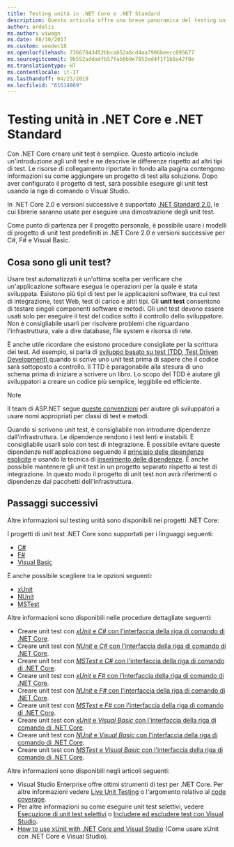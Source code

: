 ```yaml
---
title: Testing unità in .NET Core e .NET Standard
description: Questo articolo offre una breve panoramica del testing unità per i progetti .NET Core e .NET Standard.
author: ardalis
ms.author: wiwagn
ms.date: 08/30/2017
ms.custom: seodec18
ms.openlocfilehash: 73667843452bbcab52a8cd4aa7906beecc095677
ms.sourcegitcommit: 9b552addadfb57fab0b9e7852ed4f1f1b8a42f8e
ms.translationtype: HT
ms.contentlocale: it-IT
ms.lasthandoff: 04/23/2019
ms.locfileid: "61614869"
---
```

# <a name="unit-testing-in-net-core-and-net-standard"></a>Testing unità in .NET Core e .NET Standard

Con .NET Core creare unit test è semplice. Questo articolo include un'introduzione agli unit test e ne descrive le differenze rispetto ad altri tipi di test. Le risorse di collegamento riportate in fondo alla pagina contengono informazioni su come aggiungere un progetto di test alla soluzione. Dopo aver configurato il progetto di test, sarà possibile eseguire gli unit test usando la riga di comando o Visual Studio.

In .NET Core 2.0 e versioni successive è supportato [.NET Standard 2.0](../../standard/net-standard.md), le cui librerie saranno usate per eseguire una dimostrazione degli unit test.

Come punto di partenza per il progetto personale, è possibile usare i modelli di progetto di unit test predefiniti in .NET Core 2.0 e versioni successive per C#, F# e Visual Basic.

## <a name="what-are-unit-tests"></a>Cosa sono gli unit test?

Usare test automatizzati è un'ottima scelta per verificare che un'applicazione software esegua le operazioni per la quale è stata sviluppata. Esistono più tipi di test per le applicazioni software, tra cui test di integrazione, test Web, test di carico e altri tipi. Gli **unit test** consentono di testare singoli componenti software e metodi. Gli unit test devono essere usati solo per eseguire il test del codice sotto il controllo dello sviluppatore. Non è consigliabile usarli per risolvere problemi che riguardano l'infrastruttura, vale a dire database, file system e risorsa di rete. 

È anche utile ricordare che esistono procedure consigliate per la scrittura dei test. Ad esempio, si parla di [sviluppo basato su test (TDD, Test Driven Development) ](https://deviq.com/test-driven-development/) quando si scrive uno unit test prima di sapere che il codice sarà sottoposto a controllo. Il TTD è paragonabile alla stesura di uno schema prima di iniziare a scrivere un libro. Lo scopo del TDD è aiutare gli sviluppatori a creare un codice più semplice, leggibile ed efficiente. 

> [!NOTE]
> lI team di ASP.NET segue [queste convenzioni](https://github.com/aspnet/Home/wiki/Engineering-guidelines#unit-tests-and-functional-tests) per aiutare gli sviluppatori a usare nomi appropriati per classi di test e metodi.

Quando si scrivono unit test, è consigliabile non introdurre dipendenze dall'infrastruttura. Le dipendenze rendono i test lenti e instabili. È consigliabile usarli solo con test di integrazione. È possibile evitare queste dipendenze nell'applicazione seguendo il [principio delle dipendenze esplicite](https://deviq.com/explicit-dependencies-principle/) e usando la tecnica di [inserimento delle dipendenze](/aspnet/core/fundamentals/dependency-injection). È anche possibile mantenere gli unit test in un progetto separato rispetto ai test di integrazione. In questo modo il progetto di unit test non avrà riferimenti o dipendenze dai pacchetti dell'infrastruttura.

## <a name="next-steps"></a>Passaggi successivi

Altre informazioni sul testing unità sono disponibili nei progetti .NET Core:

I progetti di unit test .NET Core sono supportati per i linguaggi seguenti:
* [C#](../../csharp/index.md)
* [F#](../../fsharp/index.md)
* [Visual Basic](../../visual-basic/index.md) 

È anche possibile scegliere tra le opzioni seguenti:
* [xUnit](https://xunit.github.io) 
* [NUnit](https://nunit.org)
* [MSTest](https://github.com/Microsoft/testfx-docs)

Altre informazioni sono disponibili nelle procedure dettagliate seguenti:

* Creare unit test con [*xUnit* e *C#* con l'interfaccia della riga di comando di .NET Core](unit-testing-with-dotnet-test.md).
* Creare unit test con [*NUnit* e *C#* con l'interfaccia della riga di comando di .NET Core](unit-testing-with-nunit.md).
* Creare unit test con [*MSTest* e *C#* con l'interfaccia della riga di comando di .NET Core](unit-testing-with-mstest.md).
* Creare unit test con [*xUnit* e *F#* con l'interfaccia della riga di comando di .NET Core](unit-testing-fsharp-with-dotnet-test.md).
* Creare unit test con [*NUnit* e *F#* con l'interfaccia della riga di comando di .NET Core](unit-testing-fsharp-with-nunit.md).
* Creare unit test con [*MSTest* e *F#* con l'interfaccia della riga di comando di .NET Core](unit-testing-fsharp-with-mstest.md).
* Creare unit test con [*xUnit* e *Visual Basic* con l'interfaccia della riga di comando di .NET Core](unit-testing-visual-basic-with-dotnet-test.md).
* Creare unit test con [*NUnit* e *Visual Basic* con l'interfaccia della riga di comando di .NET Core](unit-testing-visual-basic-with-nunit.md).
* Creare unit test con [*MSTest* e *Visual Basic* con l'interfaccia della riga di comando di .NET Core](unit-testing-visual-basic-with-mstest.md).

Altre informazioni sono disponibili negli articoli seguenti:

* Visual Studio Enterprise offre ottimi strumenti di test per .NET Core. Per altre informazioni vedere [Live Unit Testing](/visualstudio/test/live-unit-testing) o l'argomento relativo al [code coverage](https://github.com/Microsoft/vstest-docs/blob/master/docs/analyze.md#working-with-code-coverage).
* Per altre informazioni su come eseguire unit test selettivi, vedere [Esecuzione di unit test selettivi](selective-unit-tests.md) o [Includere ed escludere test con Visual Studio](/visualstudio/test/live-unit-testing#include-and-exclude-test-projects-and-test-methods).
* [How to use xUnit with .NET Core and Visual Studio](https://xunit.github.io/docs/getting-started-dotnet-core.html) (Come usare xUnit con .NET Core e Visual Studio).
